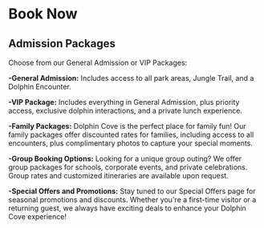 # Book Now
## Admission Packages
Choose from our General Admission or VIP Packages:

**-General Admission:** Includes access to all park areas, Jungle Trail, and a Dolphin Encounter.

**-VIP Package:** Includes everything in General Admission, plus priority access, exclusive dolphin interactions, and a private lunch experience.

**-Family Packages:**
Dolphin Cove is the perfect place for family fun! Our family packages offer discounted rates for families, including access to all encounters, plus complimentary photos to capture your special moments.

**-Group Booking Options:**
Looking for a unique group outing? We offer group packages for schools, corporate events, and private celebrations. Group rates and customized itineraries are available upon request.

**-Special Offers and Promotions:**
Stay tuned to our Special Offers page for seasonal promotions and discounts. Whether you're a first-time visitor or a returning guest, we always have exciting deals to enhance your Dolphin Cove experience!
